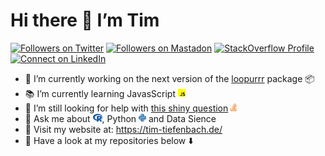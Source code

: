 
<!-- README.md is generated from README.Rmd. Please edit that file -->

# Hi there 👋 I’m Tim

<!-- badges: start -->

<a href="https://www.twitter.com/timteafan" target="blank"><img src="https://img.shields.io/twitter/follow/timteafan?label=Twitter&amp;style=social" alt="Followers on Twitter"/></a>
<a rel="me" href="https://fosstodon.org/@TimTeaFan"><img src="https://img.shields.io/mastodon/follow/109529514106713499?domain=https%3A%2F%2Ffosstodon.org&amp;label=Mastadon%20&amp;style=social" alt="Followers on Mastadon"/></a>
<a href="https://stackoverflow.com/users/9349302/timteafan" target="blank"><img src="https://img.shields.io/stackexchange/stackoverflow/r/9349302?label=Reputation&amp;logo=StackOverflow&amp;logoColor=orange&amp;style=social" alt="StackOverflow Profile"/></a>
<a href="https://www.linkedin.com/in/timtiefenbach" target="blank"><img src="https://shields.io/badge/Connect-0A66C2?logo=linkedin&amp;logoColor=white" alt="Connect on LinkedIn"/></a>

<!-- badges: end -->

- 🔨 I’m currently working on the next version of the
  [loopurrr](https://github.com/TimTeaFan/loopurrr/) package 📦
- 📚 I’m currently learning JavasScript <img
  src="README_files/figure-gfm/fa-icon-6374b039bf1cda27222c805b86ae8923.svg"
  width="12" height="14" />
- 🤔 I’m still looking for help with [this shiny
  question](https://stackoverflow.com/questions/59382931/embed-an-external-shiny-app-in-another-vanilla-shiny-app)
  <img
  src="README_files/figure-gfm/fa-icon-d2066dff794e758f2bccfc87752aa0fc.svg"
  width="10" height="14" />
- 💬 Ask me about <img
  src="README_files/figure-gfm/fa-icon-4a57c30ed8b181cf513632681efa890d.svg"
  width="15" height="14" />, Python <img
  src="README_files/figure-gfm/fa-icon-cb46e02fd9240854a57abdc30f0231fa.svg"
  width="12" height="14" /> and Data Sience
- 🔗 Visit my website at: <https://tim-tiefenbach.de/>
- 📣 Have a look at my repositories below ⬇️
